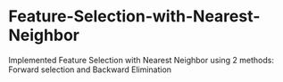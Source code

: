 # Feature-Selection-with-Nearest-Neighbor
Implemented Feature Selection with Nearest Neighbor using 2 methods: Forward selection and Backward Elimination
